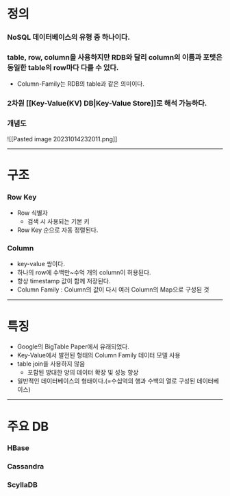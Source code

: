 # 정의
### NoSQL 데이터베이스의 유형 중 하나이다.
### table, row, column을 사용하지만 RDB와 달리 column의 이름과 포맷은 동일한 table의 row마다 다를 수 있다.
- Column-Family는 RDB의 table과 같은 의미이다.
### 2차원 [[Key-Value(KV) DB|Key-Value Store]]로 해석 가능하다.
### 개념도
![[Pasted image 20231014232011.png]]

---

# 구조
### Row Key
- Row 식별자
	- 검색 시 사용되는 기본 키
- Row Key 순으로 자동 정렬된다.
### Column
- key-value 쌍이다.
- 하나의 row에 수백만~수억 개의 column이 허용된다.
- 항상 timestamp 값이 함께 저장된다.
- Column Family : Column의 값이 다시 여러 Column의 Map으로 구성된 것

---

# 특징
- Google의 BigTable Paper에서 유래되었다.
- Key-Value에서 발전된 형태의 Column Family 데이터 모델 사용
- table join을 사용하지 않음
	- 포함된 방대한 양의 데이터 확장 및 성능 향상
- 일반적인 데이터베이스의 형태이다.(=수십억의 행과 수백의 열로 구성된 데이터베이스)

---

# 주요 DB
### HBase
### Cassandra
### ScyllaDB